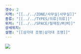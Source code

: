 ```yaml
---
갯수: 2
지역: "[[../../ZONE/사무실|사무실]]"
종류: "[[../../TYPES/의류|의류]]"
위치: "[[../../SPACE/철재장/M|M]]"
상세위치: 
설명: "[[삼각대 조명|삼각대 조명]]"
---
```

![](http://192.168.50.22/images/240608_IMG_0200.jpg)